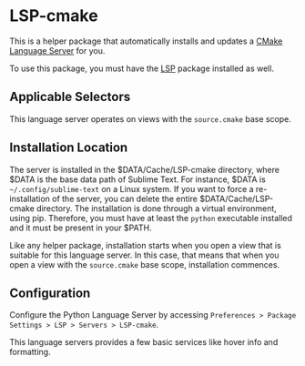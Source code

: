 # LSP-cmake

This is a helper package that automatically installs and updates a
[CMake Language Server](https://github.com/regen100/cmake-language-server) for you.

To use this package, you must have the [LSP](https://packagecontrol.io/packages/LSP) package installed as well.

## Applicable Selectors

This language server operates on views with the `source.cmake` base scope.

## Installation Location

The server is installed in the $DATA/Cache/LSP-cmake directory, where $DATA is the base data path of Sublime Text.
For instance, $DATA is `~/.config/sublime-text` on a Linux system. If you want to force a re-installation of the server,
you can delete the entire $DATA/Cache/LSP-cmake directory. The installation is done through a virtual environment,
using pip. Therefore, you must have at least the `python` executable installed and it must be present in your $PATH.

Like any helper package, installation starts when you open a view that is suitable for this language server. In this
case, that means that when you open a view with the `source.cmake` base scope, installation commences.

## Configuration

Configure the Python Language Server by accessing `Preferences > Package Settings > LSP > Servers > LSP-cmake`.

This language servers provides a few basic services like hover info and formatting.
